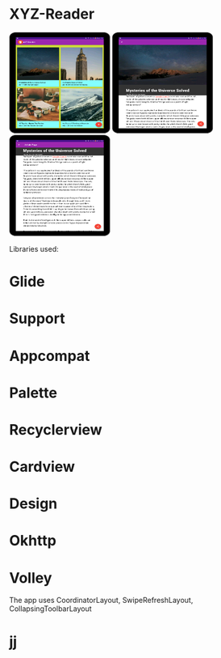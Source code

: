 # XYZ-Reader

<img src="xyz main.png" width="200" height="200">
<img src="xyz detail.png" width="200" height="200">
<img src="xyz detail1.png" width="200" height="200">

Libraries used:
# Glide
# Support
# Appcompat
# Palette
# Recyclerview
# Cardview
# Design
# Okhttp
# Volley

The app uses CoordinatorLayout, SwipeRefreshLayout, CollapsingToolbarLayout
# jj
